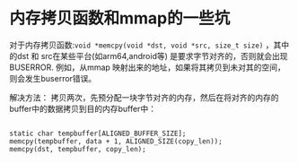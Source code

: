 # 内存拷贝函数和mmap的一些坑

对于内存拷贝函数:```void *memcpy(void *dst, void *src, size_t size)``` ，其中的dst 和 src在某些平台(如arm64,android等) 是要求字节对齐的，否则就会出现BUSERROR.
例如，从mmap 映射出来的地址，如果将其拷贝到未对其的空间，则会发生buserror错误。

解决方法：
拷贝两次，先预分配一块字节对齐的内存，然后在将对齐的内存的buffer中的数据拷贝到目的内存buffer中：
```

static char tempbuffer[ALIGNED_BUFFER_SIZE];
memcpy(tempbuffer, data + 1, ALIGNED_SIZE(copy_len));
memcpy(dst, tempbuffer, copy_len);

```
